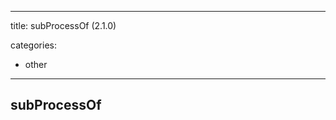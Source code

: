 
---
title: subProcessOf (2.1.0)


categories:

- other

---
<!-- COMPUTER GENERATED PAGE!!! DO NOT EDIT DIRECTLY  -->
<!--    must be changed in scripts/templates.py which is processed by scripts/update_refs.py -->

## subProcessOf
